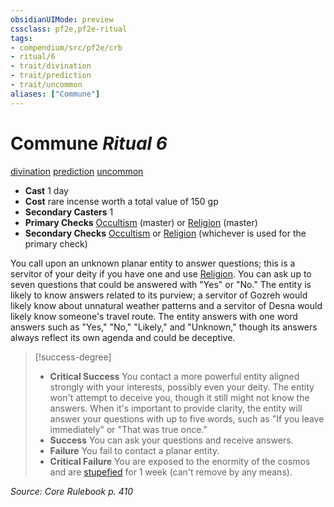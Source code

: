 ```yaml
---
obsidianUIMode: preview
cssclass: pf2e,pf2e-ritual
tags:
- compendium/src/pf2e/crb
- ritual/6
- trait/divination
- trait/prediction
- trait/uncommon
aliases: ["Commune"]
---
```

# Commune *Ritual 6*  
[divination](rules/traits/divination.md "Divination School Trait")  [prediction](rules/traits/prediction.md "Prediction Effect Trait")  [uncommon](rules/traits/uncommon.md "Uncommon Rarity Trait")  

- **Cast** 1 day
- **Cost** rare incense worth a total value of 150 gp
- **Secondary Casters** 1
- **Primary Checks** [Occultism](compendium/skills.md#Occultism) (master) or [Religion](compendium/skills.md#Religion) (master)
- **Secondary Checks** [Occultism](compendium/skills.md#Occultism) or [Religion](compendium/skills.md#Religion) (whichever is used for the primary check)

You call upon an unknown planar entity to answer questions; this is a servitor of your deity if you have one and use [Religion](compendium/skills.md#Religion). You can ask up to seven questions that could be answered with "Yes" or "No." The entity is likely to know answers related to its purview; a servitor of Gozreh would likely know about unnatural weather patterns and a servitor of Desna would likely know someone's travel route. The entity answers with one word answers such as "Yes," "No," "Likely," and "Unknown," though its answers always reflect its own agenda and could be deceptive.

> [!success-degree] 
> - **Critical Success** You contact a more powerful entity aligned strongly with your interests, possibly even your deity. The entity won't attempt to deceive you, though it still might not know the answers. When it's important to provide clarity, the entity will answer your questions with up to five words, such as "If you leave immediately" or "That was true once."
> - **Success** You can ask your questions and receive answers.
> - **Failure** You fail to contact a planar entity.
> - **Critical Failure** You are exposed to the enormity of the cosmos and are [stupefied](rules/conditions.md#Stupefied) for 1 week (can't remove by any means).

*Source: Core Rulebook p. 410*